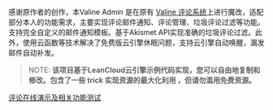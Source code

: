 感谢原作者的创作，本Valine Admin 是在原有 [Valine 评论系统](https://deserts.io/diy-a-comment-system/)上进行魔改，适配部分本人的功能需求，主要实现评论邮件通知、评论管理、垃圾评论过滤等功能。支持完全自定义的邮件通知模板。基于Akismet API实现准确的垃圾评论过滤。此外，使用云函数等技术解决了免费版云引擎休眠问题，支持云引擎自动唤醒，漏发邮件自动补发。

> NOTE: **该项目基于LeanCloud云引擎示例代码实现，您可以自由地复制和修改。包含了一些 trick 实现资源的最大化利用 ，但请勿滥用免费资源。**

[评论在线演示及相关功能测试](https://noheart.cn)


